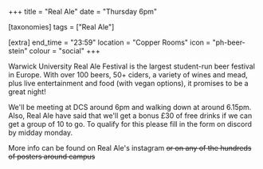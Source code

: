 +++
title = "Real Ale"
date = "Thursday 6pm"

[taxonomies]
tags = ["Real Ale"]

[extra]
end_time = "23:59"
location = "Copper Rooms"
icon = "ph-beer-stein"
colour = "social"
+++

Warwick University Real Ale Festival is the largest student-run beer festival in Europe. With over 100 beers, 50+ ciders, a variety of wines and mead, plus live entertainment and food (with vegan options), it promises to be a great night!

We'll be meeting at DCS around 6pm and walking down at around 6.15pm. Also, Real Ale have said that we'll get a bonus £30 of free drinks if we can get a group of 10 to go. To qualify for this please fill in the form on discord by midday monday.

More info can be found on Real Ale's instagram ~~or on any of the hundreds of posters around campus~~
